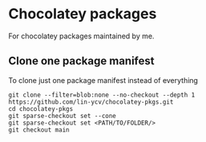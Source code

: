 # Chocolatey packages

For chocolatey packages maintained by me.

## Clone one package manifest

To clone just one package manifest instead of everything

```
git clone --filter=blob:none --no-checkout --depth 1 https://github.com/lin-ycv/chocolatey-pkgs.git
cd chocolatey-pkgs
git sparse-checkout set --cone
git sparse-checkout set <PATH/TO/FOLDER/>
git checkout main
```